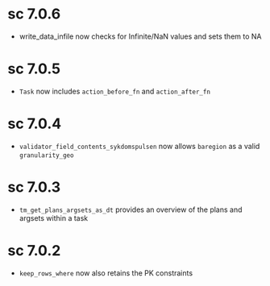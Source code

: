 # sc 7.0.6

* write_data_infile now checks for Infinite/NaN values and sets them to NA

# sc 7.0.5

* `Task` now includes `action_before_fn` and `action_after_fn`

# sc 7.0.4

* `validator_field_contents_sykdomspulsen` now allows `baregion` as a valid `granularity_geo`

# sc 7.0.3

* `tm_get_plans_argsets_as_dt` provides an overview of the plans and argsets within a task

# sc 7.0.2

* `keep_rows_where` now also retains the PK constraints
